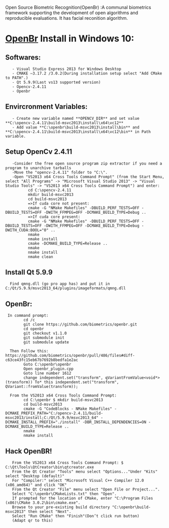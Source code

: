 Open Source Biometric Recognition(OpenBr) :A communal biometrics framework supporting the development of open algorithms and reproducible evaluations. It has facial reconition algorithm.

# [OpenBr](http://openbiometrics.org/) Install in Windows 10: 

## Softwares: 

       - Visual Studio Express 2013 for Windows Desktop 
       - CMAKE –3.17.2 /3.0.2(During installation setup select "Add CMake to PATH".)
       - Qt 5.9.9(Last vs13 supported version) 
       - Opencv-2.4.11
       - Openbr

## Envircronment Variables:
       - Create new variable named **OPENCV_DIR** and set value **C:\opencv-2.4.11\build-msvc2013\install\x64\vc12**
       - Add value **C:\openbr\build-msvc2013\install\bin** and **C:\opencv-2.4.11\build-msvc2013\install\x64\vc12\bin** in Path variable.

## Setup OpenCv 2.4.11
       -Consider the free open source program zip extractor if you need a program to unarchive tarballs
       -Move the "opencv-2.4.11" folder to "C:\".
       -Open "VS2013 x64 Cross Tools Command Prompt" (from the Start Menu, select "All Programs" -> "Microsoft Visual Studio 2013" -> "Visual Studio Tools" -> "VS2013 x64 Cross Tools Command Prompt") and enter: 
              cd C:\opencv-2.4.11  
              mkdir build-msvc2013  
              cd build-msvc2013  
              =>If cuda core not present: 
              cmake -G "NMake Makefiles" -DBUILD_PERF_TESTS=OFF -DBUILD_TESTS=OFF -DWITH_FFMPEG=OFF -DCMAKE_BUILD_TYPE=Debug ..  
              =>If cuda core present: 
              cmake -G "NMake Makefiles" -DBUILD_PERF_TESTS=OFF -DBUILD_TESTS=OFF -DWITH_FFMPEG=OFF -DCMAKE_BUILD_TYPE=Debug -DWITH_CUDA:BOOL="0" .. 
              nmake  
              nmake install  
              cmake -DCMAKE_BUILD_TYPE=Release ..  
              nmake  
              nmake install  
              nmake clean 

## Install Qt 5.9.9
      Find qmng.dll (go pro app has) and put it in C:/Qt/5.9.9/msvc2013_64/plugins/imageformats/qmng.dll 

## OpenBr: 
     In command prompt: 
            cd /c  
            git clone https://github.com/biometrics/openbr.git  
            cd openbr  
            git checkout v1.1.0  
            git submodule init  
            git submodule update 
      
      Then Follow this: https://github.com/biometrics/openbr/pull/486/files#diff-c63ce43fc15eb67b7692b8bedfa1e2ac 
            Goto C:\openbr\openbr 
            Open openbr_plugin.cpp 
            Goto line number 1612  
            change independent.set("transform", qVariantFromValue<void*>(transform)) To* this independent.set("transform", QVariant::fromValue(transform)); 
     
      From the VS2013 x64 Cross Tools Command Prompt: 
            cd C:\openbr $ mkdir build-msvc2013  
            cd build-msvc2013  
            cmake -G "CodeBlocks - NMake Makefiles" -DCMAKE_PREFIX_PATH="C:/opencv-2.4.11/build-msvc2013/install;C:/Qt/5.9.9/msvc2013_64" -DCMAKE_INSTALL_PREFIX="./install" -DBR_INSTALL_DEPENDENCIES=ON -DCMAKE_BUILD_TYPE=Release ..  
            nmake  
            nmake install 

 

## Hack OpenBR! 

       From the VS2013 x64 Cross Tools Command Prompt: $ C:\Qt\Tools\QtCreator\bin\qtcreator.exe 
       From the Qt Creator "Tools" menu select "Options..."Under "Kits" select "Desktop (default)" 
       For "Compiler:" select "Microsoft Visual C++ Compiler 12.0 (x86_amd64)" and click "OK" 
       From the Qt Creator "File" menu select "Open File or Project...". 
       Select "C:\openbr\CMakeLists.txt" then "Open". 
       If prompted for the location of CMake, enter "C:\Program Files (x86)\CMake 3.0.2\bin\cmake.exe". 
       Browse to your pre-existing build directory "C:\openbr\build-msvc2013" then select "Next". 
       Select "Run CMake" then "Finish"(Don’t click run button) 
       (Adapt qr to this) 

 

 

 
